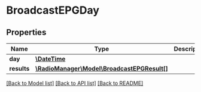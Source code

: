 # BroadcastEPGDay

## Properties
Name | Type | Description | Notes
------------ | ------------- | ------------- | -------------
**day** | [**\DateTime**](\DateTime.md) |  | [optional] 
**results** | [**\RadioManager\Model\BroadcastEPGResult[]**](BroadcastEPGResult.md) |  | 

[[Back to Model list]](../README.md#documentation-for-models) [[Back to API list]](../README.md#documentation-for-api-endpoints) [[Back to README]](../README.md)


